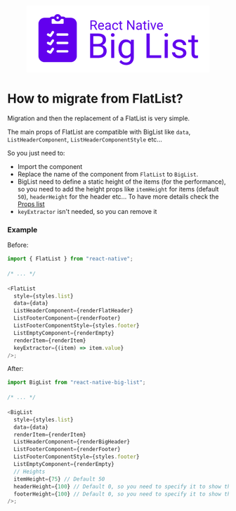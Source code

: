 <div align="center">

<img alt="React Native Big List" src="../assets/logo.png" />

</div>

# How to migrate from FlatList?

Migration and then the replacement of a FlatList is very simple.

The main props of FlatList are compatible with BigList like `data`, `ListHeaderComponent`, `ListHeaderComponentStyle` etc...

So you just need to:

- Import the component
- Replace the name of the component from `FlatList` to `BigList`.
- BigList need to define a static height of the items (for the performance), so you need to add the height props like `itemHeight` for items (default `50`), `headerHeight` for the header etc...
  To have more details check the [Props list](./Props.md)
- `keyExtractor` isn't needed, so you can remove it

### Example

Before:

```js
import { FlatList } from "react-native";

/* ... */

<FlatList
  style={styles.list}
  data={data}
  ListHeaderComponent={renderFlatHeader}
  ListFooterComponent={renderFooter}
  ListFooterComponentStyle={styles.footer}
  ListEmptyComponent={renderEmpty}
  renderItem={renderItem}
  keyExtractor={(item) => item.value}
/>;
```

After:

```js
import BigList from "react-native-big-list";

/* ... */

<BigList
  style={styles.list}
  data={data}
  renderItem={renderItem}
  ListHeaderComponent={renderBigHeader}
  ListFooterComponent={renderFooter}
  ListFooterComponentStyle={styles.footer}
  ListEmptyComponent={renderEmpty}
  // Heights
  itemHeight={75} // Default 50
  headerHeight={100} // Default 0, so you need to specify it to show the header
  footerHeight={100} // Default 0, so you need to specify it to show the footer
/>;
```

